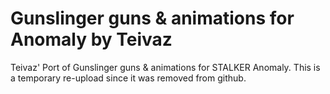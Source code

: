 # Gunslinger guns & animations for Anomaly by Teivaz
Teivaz' Port of Gunslinger guns &amp; animations for STALKER Anomaly. This is a temporary re-upload since it was removed from github.
